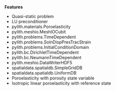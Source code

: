 
**Features**

* Quasi-static problem
* LU preconditioner
* pylith.materials.Poroelasticity
* pylith.meshio.MeshIOCubit
* pylith.problems.TimeDependent
* pylith.problems.SolnDispPresTracStrain
* pylith.problems.InitialConditionDomain
* pylith.bc.DirichletTimeDependent
* pylith.bc.NeumannTimeDependent
* pylith.meshio.DataWriterHDF5
* spatialdata.spatialdb.SimpleGridDB
* spatialdata.spatialdb.UniformDB
* Poroelasticity with porosity state variable
* Isotropic linear poroelasticity with reference state
